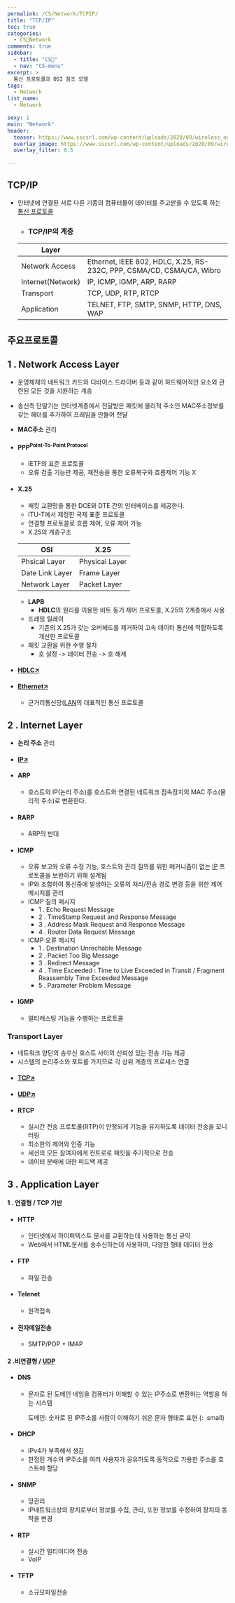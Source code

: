 ```yaml
---
permalink: /CS/Network/TCPIP/
title: "TCP/IP"
toc: true
categories:
  - CS🐰Network
comments: true
sidebar:
  - title: "CS🐰"
  - nav: "CS-menu"
excerpt: >
  통신 프로토콜과 OSI 참조 모델
tags:
  - Network
list_name:
  - Network

sexy: 1
main: "Network"
header:
  teaser: https://www.sscsrl.com/wp-content/uploads/2020/09/wireless_network_internet_of_things_iot_thinkstock_853701554_3x2-100740688-large.jpg
  overlay_image: https://www.sscsrl.com/wp-content/uploads/2020/09/wireless_network_internet_of_things_iot_thinkstock_853701554_3x2-100740688-large.jpg
  overlay_filter: 0.5

---
```



## TCP/IP
- 인터넷에 연결된 서로 다른 기종의 컴퓨터들이 데이터를 주고받을 수 있도록 하는 [통신 프로토콜](https://chanyoung-dev.github.io/CS/Network/OSI/#통신-프로토콜)
  - ### TCP/IP의 계층
  
  | Layer |  |
  | --- | --------|
  | Network Access | Ethernet, IEEE 802, HDLC, X.25, RS-232C, PPP, CSMA/CD, CSMA/CA, Wibro |
  | Internet(Network) | IP, ICMP, IGMP, ARP, RARP |
  | Transport | TCP, UDP, RTP, RTCP |
  | Application | TELNET, FTP, SMTP, SNMP, HTTP, DNS, WAP |


## 주요프로토콜
## 1 . Network Access Layer
- 운영체제의 네트워크 카드와 디바이스 드라이버 등과 같이 하드웨어적인 요소와 관련된 모든 것을 지원하는 계층
- 송신측 단말기는 인터넷계층에서 전달받은 패킷에 물리적 주소인 MAC쭈소정보를 갖는 헤더를 추가하여 프레임을 만들어 전달
- **MAC주소** 관리
- #### PPP<sup>Point-To-Point Protocol</sup>
  - IETF의 표준 프로토콜
  - 오류 검출 기능만 제공, 재전송을 통한 오류복구와 흐름제어 기능 X
- #### X.25
  - 패킷 교환망을 통한 DCE와 DTE 간의 인터페이스를 제공한다.
  - ITU-T에서 제정한 국제 표준 프로토콜
  - 연결형 프로토콜로 흐름 제어, 오류 제어 가능
  - X.25의 계층구조

  | OSI | X.25 |
  | --- | --------|
  | Phsical Layer | Physical Layer |
  | Date Link Layer | Frame Layer |
  | Network Layer | Packet Layer|

  - **LAPB**
    - **HDLC**의 원리를 이용한 비트 동기 제어 프로토콜, X.25의 2계층에서 사용
  - 프레임 릴레이
    - 기존의 X.25가 갖는 오버헤드를 제거하여 고속 데이터 통신에 적합하도록 개선한 프로토콜
  - 패킷 교환을 위한 수행 절차
    - 호 설정 -> 데이터 전송 -> 호 해제
- #### [HDLC↗️](#)
- #### [Ethernet↗️](#)
  - 근거리통신망([LAN](https://chanyoung-dev.github.io/CS/Network/InterNetwork/#LAN)의 대표적인 통신 프로토콜
  

## 2 . Internet Layer
- **논리 주소** 관리
- #### [IP↗️](https://chanyoung-dev.github.io/CS/Network/IP/#IP)
- #### ARP
  - 호스트의 IP(논리 주소)를 호스트와 연결된 네트워크 접속장치의 MAC 주소(물리적 주소)로 변환한다.
- #### RARP
  - ARP의 반대
- #### ICMP
  - 오류 보고와 오류 수정 기능, 호스트와 관리 질의를 위한 메커니즘이 없는 [IP](https://chanyoung-dev.github.io/CS/Network/IP/#IP) 프로토콜을 보완하기 위해 설계됨
  - IP와 조합하여 통신중에 발생하는 오류의 처리/전송 경로 변경 등을 위한 제어 메시지를 관리
  - ICMP 질의 메시지
    - 1 . Echo Request Message
    - 2 . TimeStamp Request and Response Message
    - 3 . Address Mask Request and Response Message
    - 4 . Router Data Request Message
  - ICMP 오류 메시지
    - 1 . Destination Unrechable Message
    - 2 . Packet Too Big Message
    - 3 . Redirect Message
    - 4 . Time Exceeded : Time to Live Exceeded in Transit / Fragment Reassembly Time Exceeded Message
    - 5 . Parameter Problem Message
- #### IGMP
  - 멀티캐스팅 기능을 수행하는 프로토콜

### Transport Layer
- 네트워크 양단의 송쑤신 호스트 사이의 신뢰성 있는 전송 기능 제공
- 시스템의 논리주소와 포트를 가지므로 각 상위 계층의 프로세스 연결
- #### [TCP↗️](https://chanyoung-dev.github.io/CS/Network/TCPUDP/#tcpsuptransfer-control-protocolsup)
- #### [UDP↗️](https://chanyoung-dev.github.io/CS/Network/TCPUDP/#udpsupuser-datagram-protocolsup)
- #### RTCP
  - 실시간 전송 프로토콜(RTP)이 안정되게 기능을 유지하도록 데이터 전송을 모니터링
  - 최소한의 제어와 인증 기능
  - 세션의 모든 참여자에게 컨트로로 패킷을 주기적으로 전송
  - 데이터 분배에 대한 피드백 제공
  

## 3 . Application Layer
#### 1 . 연결형 / TCP 기반
  - #### HTTP
    - 인터넷에서 하이퍼텍스트 문서를 교환하는데 사용하는 통신 규약
    - Web에서 HTML문서를 송수신하는데 사용하여, 다양한 형태 데이터 전송
  - #### FTP
    - 파일 전송
  - #### Telenet
    - 원격접속
  - #### 전자메일전송
    - SMTP/POP + IMAP
#### 2 .비연결형 / [UDP](https://chanyoung-dev.github.io/CS/Network/TCPUDP/#udpsupuser-datagram-protocolsup)
  - #### DNS
    - 문자로 된 도메인 네임을 컴퓨터가 이해할 수 있는 IP주소로 변환하는 역할을 하는 시스템 

      도메인: 숫자로 된 IP주소를 사람이 이해하기 쉬운 문자 형태로 표현
      {: .small}
  - #### DHCP
    - IPv4가 부족해서 생김
    - 한정된 개수의 IP주소를 여러 사용자가 공유하도록 동적으로 가용한 주소를 호스트에 할당
  - #### SNMP
    - 망관리
    - IP네트워크상의 장치로부터 정보를 수집, 관리, 또한 정보를 수정하여 장치의 동작을 변경
  - #### RTP
    - 실시간 멀티미디어 전송
    - VoIP
  - #### TFTP
    - 소규모파일전송